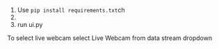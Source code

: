 1. Use `pip install requirements.txt`ch
2.
3. run ui.py 

To select live webcam select Live Webcam from data stream dropdown
